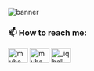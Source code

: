![banner](https://github.com/user-attachments/assets/6dfed706-8e70-41e4-9acd-eea818a97482)

<h3 align="left">📫 How to reach me:</h3>
<p align="left">
<a href="https://www.linkedin.com/in/muhammad-iqbal-325b551b3/" target="blank"><img align="center" src="https://raw.githubusercontent.com/rahuldkjain/github-profile-readme-generator/master/src/images/icons/Social/linked-in-alt.svg" alt="muhammad iqbal" height="30" width="40" /></a>
<a href="https://www.facebook.com/profile.php?id=61561697271498" target="blank"><img align="center" src="https://raw.githubusercontent.com/rahuldkjain/github-profile-readme-generator/master/src/images/icons/Social/facebook.svg" alt="muhammad iqbal" height="30" width="40" /></a>
<a href="https://instagram.com/_iqball_03" target="blank"><img align="center" src="https://raw.githubusercontent.com/rahuldkjain/github-profile-readme-generator/master/src/images/icons/Social/instagram.svg" alt="_iqball_03" height="30" width="40" /></a>
</p>

<!--
**IqbalPTI22/IqbalPTI22** is a ✨ _special_ ✨ repository because its `README.md` (this file) appears on your GitHub profile.

Here are some ideas to get you started:

- 🔭 I’m currently working on ...
- 🌱 I’m currently learning ...!


- 👯 I’m looking to collaborate on ...
- 🤔 I’m looking for help with ...
- 💬 Ask me about ...

- 😄 Pronouns: ...
- ⚡ Fun fact: ...
-->

